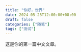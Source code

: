 ```yaml
---
title: "你好，世界"
date: 2024-05-25T12:00:00+08:00
draft: false
categories: ["随笔"]
tags: ["测试"]
---
```


这是你的第一篇中文文章。 
